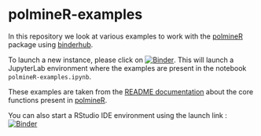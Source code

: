 # polmineR-examples


In this repository we look at various examples to work with the [polmineR](https://github.com/PolMine/polmineR) package using [binderhub](https://binderhub.readthedocs.io).

To launch a new instance, please click on [![Binder](https://notebooks.gesis.org/binder/badge.svg)](https://notebooks.gesis.org/binder/v2/gh/gesiscss/polmineR-examples/HEAD?urlpath=lab). This will launch a JupyterLab environment where the examples are present in the notebook `polmineR-examples.ipynb`.

These examples are taken from the [README documentation](https://github.com/PolMine/polmineR#core-functions) about the core functions present in [polmineR](https://github.com/PolMine/polmineR).

You can also start a RStudio IDE environment using the launch link : [![Binder](https://notebooks.gesis.org/binder/badge.svg)](https://notebooks.gesis.org/binder/v2/gh/gesiscss/polmineR-examples/HEAD?urlpath=rstudio)
